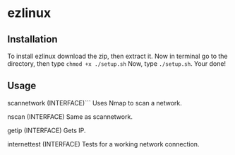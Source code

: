 # ezlinux
## Installation
To install ezlinux download the zip, then extract it. Now in terminal go to the directory, then type ```chmod +x ./setup.sh```
Now, type ```./setup.sh```. Your done!
## Usage
<p>scannetwork (INTERFACE)``` Uses Nmap to scan a network.</p>
<p>nscan (INTERFACE) Same as scannetwork.</p>
<p>getip (INTERFACE) Gets IP.</p>
<p>internettest (INTERFACE) Tests for a working network connection.</p>
